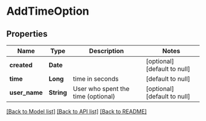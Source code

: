 # AddTimeOption
## Properties

| Name | Type | Description | Notes |
|------------ | ------------- | ------------- | -------------|
| **created** | **Date** |  | [optional] [default to null] |
| **time** | **Long** | time in seconds | [default to null] |
| **user\_name** | **String** | User who spent the time (optional) | [optional] [default to null] |

[[Back to Model list]](../README.md#documentation-for-models) [[Back to API list]](../README.md#documentation-for-api-endpoints) [[Back to README]](../README.md)

